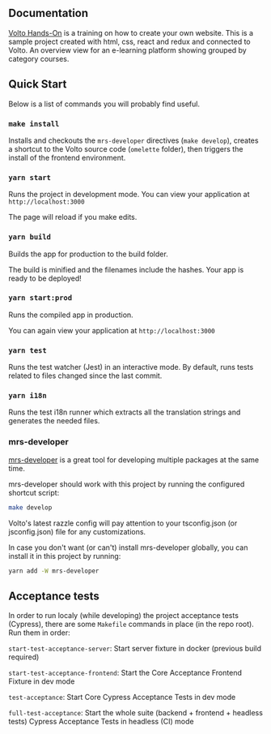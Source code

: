 ## Documentation

[Volto Hands-On](https://training.plone.org/voltohandson/index.html) is a training on how to create your own website.
This is a sample project created with html, css, react and redux and connected to Volto.
An overview view for an e-learning platform showing grouped by category courses.

## Quick Start

Below is a list of commands you will probably find useful.

### `make install`

Installs and checkouts the `mrs-developer` directives (`make develop`), creates a shortcut to the Volto source code (`omelette` folder), then triggers the install of the frontend environment.

### `yarn start`

Runs the project in development mode.
You can view your application at `http://localhost:3000`

The page will reload if you make edits.

### `yarn build`

Builds the app for production to the build folder.

The build is minified and the filenames include the hashes.
Your app is ready to be deployed!

### `yarn start:prod`

Runs the compiled app in production.

You can again view your application at `http://localhost:3000`

### `yarn test`

Runs the test watcher (Jest) in an interactive mode.
By default, runs tests related to files changed since the last commit.

### `yarn i18n`

Runs the test i18n runner which extracts all the translation strings and
generates the needed files.

### mrs-developer

[mrs-developer](https://github.com/collective/mrs-developer) is a great tool
for developing multiple packages at the same time.

mrs-developer should work with this project by running the configured shortcut script:

```bash
make develop
```

Volto's latest razzle config will pay attention to your tsconfig.json (or jsconfig.json) file for any customizations.

In case you don't want (or can't) install mrs-developer globally, you can install it in this project by running:

```bash
yarn add -W mrs-developer
```

## Acceptance tests

In order to run localy (while developing) the project acceptance tests (Cypress), there are some `Makefile` commands in place (in the repo root). Run them in order:

`start-test-acceptance-server`: Start server fixture in docker (previous build required)

`start-test-acceptance-frontend`: Start the Core Acceptance Frontend Fixture in dev mode

`test-acceptance`: Start Core Cypress Acceptance Tests in dev mode

`full-test-acceptance`: Start the whole suite (backend + frontend + headless tests) Cypress Acceptance Tests in headless (CI) mode
